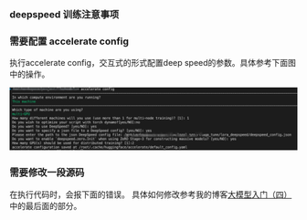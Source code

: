 ### deepspeed 训练注意事项

### 需要配置 accelerate config 
执行accelerate config，交互式的形式配置deep speed的参数。具体参考下面图中的操作。

![配置图片](../../images/deepspeed_config.png)

### 需要修改一段源码
在执行代码时，会报下面的错误。
具体如何修改参考我的博客[大模型入门（四）](https://www.cnblogs.com/jiangxinyang/p/17330352.html)中的最后面的部分。